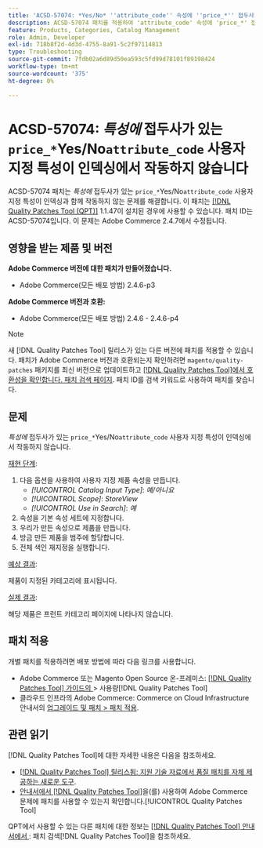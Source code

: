 ```yaml
---
title: 'ACSD-57074: *Yes/No* ''attribute_code'' 속성에 ''price_*'' 접두사가 있는 사용자 지정 속성이 색인화에서 작동하지 않음'
description: ACSD-57074 패치를 적용하여 'attribute_code' 속성에 'price_*' 접두사가 있는 *Yes/No* 사용자 지정 속성이 색인화에서 작동하지 않는 Adobe Commerce 문제를 수정합니다.
feature: Products, Categories, Catalog Management
role: Admin, Developer
exl-id: 718b8f2d-4d3d-4755-8a91-5c2f97114813
type: Troubleshooting
source-git-commit: 7fdb02a6d89d50ea593c5fd99d78101f89198424
workflow-type: tm+mt
source-wordcount: '375'
ht-degree: 0%

---
```


# ACSD-57074: *특성에* 접두사가 있는 `price_*`Yes/No`attribute_code` 사용자 지정 특성이 인덱싱에서 작동하지 않습니다

ACSD-57074 패치는 *특성에* 접두사가 있는 `price_*`Yes/No`attribute_code` 사용자 지정 특성이 인덱싱과 함께 작동하지 않는 문제를 해결합니다. 이 패치는 [[!DNL Quality Patches Tool (QPT)]](https://experienceleague.adobe.com/ko/docs/commerce-operations/tools/quality-patches-tool/quality-patches-tool-to-self-serve-quality-patches) 1.1.47이 설치된 경우에 사용할 수 있습니다. 패치 ID는 ACSD-57074입니다. 이 문제는 Adobe Commerce 2.4.7에서 수정됩니다.

## 영향을 받는 제품 및 버전

**Adobe Commerce 버전에 대한 패치가 만들어졌습니다.**

* Adobe Commerce(모든 배포 방법) 2.4.6-p3

**Adobe Commerce 버전과 호환:**

* Adobe Commerce(모든 배포 방법) 2.4.6 - 2.4.6-p4

>[!NOTE]
>
>새 [!DNL Quality Patches Tool] 릴리스가 있는 다른 버전에 패치를 적용할 수 있습니다. 패치가 Adobe Commerce 버전과 호환되는지 확인하려면 `magento/quality-patches` 패키지를 최신 버전으로 업데이트하고 [[!DNL Quality Patches Tool]에서 호환성을 확인합니다. 패치 검색 페이지](https://experienceleague.adobe.com/tools/commerce-quality-patches/index.html?lang=ko). 패치 ID를 검색 키워드로 사용하여 패치를 찾습니다.

## 문제

*특성에* 접두사가 있는 `price_*`Yes/No`attribute_code` 사용자 지정 특성이 인덱싱에서 작동하지 않습니다.

<u>재현 단계</u>:

1. 다음 옵션을 사용하여 사용자 지정 제품 속성을 만듭니다.
   * *[!UICONTROL Catalog Input Type]*: *예/아니요*
   * *[!UICONTROL Scope]*: *StoreView*
   * *[!UICONTROL Use in Search]*: *예*
1. 속성을 기본 속성 세트에 지정합니다.
1. 우리가 만든 속성으로 제품을 만듭니다.
1. 방금 만든 제품을 범주에 할당합니다.
1. 전체 색인 재지정을 실행합니다.

<u>예상 결과</u>:

제품이 지정된 카테고리에 표시됩니다.

<u>실제 결과</u>:

해당 제품은 프런트 카테고리 페이지에 나타나지 않습니다.

## 패치 적용

개별 패치를 적용하려면 배포 방법에 따라 다음 링크를 사용합니다.

* Adobe Commerce 또는 Magento Open Source 온-프레미스: [[!DNL Quality Patches Tool]  가이드의 &#x200B;](/help/tools/quality-patches-tool/usage.md)> 사용량[!DNL Quality Patches Tool]
* 클라우드 인프라의 Adobe Commerce: Commerce on Cloud Infrastructure 안내서의 [업그레이드 및 패치 > 패치 적용](https://experienceleague.adobe.com/docs/commerce-cloud-service/user-guide/develop/upgrade/apply-patches.html?lang=ko).

## 관련 읽기

[!DNL Quality Patches Tool]에 대한 자세한 내용은 다음을 참조하세요.

* [[!DNL Quality Patches Tool] 릴리스됨: 지원 기술 자료에서 품질 패치를 자체 제공하는 새로운 도구](https://experienceleague.adobe.com/ko/docs/commerce-operations/tools/quality-patches-tool/quality-patches-tool-to-self-serve-quality-patches).
* [&#x200B; 안내서에서  [!DNL Quality Patches Tool]](/help/tools/quality-patches-tool/patches-available-in-qpt/check-patch-for-magento-issue-with-magento-quality-patches.md)을(를) 사용하여 Adobe Commerce 문제에 패치를 사용할 수 있는지 확인합니다.[!UICONTROL Quality Patches Tool]


QPT에서 사용할 수 있는 다른 패치에 대한 정보는 [[!DNL Quality Patches Tool] 안내서에서 &#x200B;](https://experienceleague.adobe.com/tools/commerce-quality-patches/index.html?lang=ko): 패치 검색[!DNL Quality Patches Tool]을 참조하세요.
